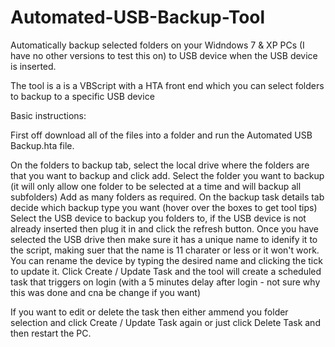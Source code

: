 # Automated-USB-Backup-Tool

Automatically backup selected folders on your Widndows 7 & XP PCs (I have no other versions to test this on)
to USB device when the USB device is inserted.

The tool is a is a VBScript with a HTA front end which you can select folders to backup to a specific USB device

Basic instructions:

First off download all of the files into a folder and run the Automated USB Backup.hta file.

On the folders to backup tab, select the local drive where the folders are that you want to backup and click add.
Select the folder you want to backup (it will only allow one folder to be selected at a time and will backup all subfolders)
Add as many folders as required.
On the backup task details tab decide which backup type you want (hover over the boxes to get tool tips)
Select the USB device to backup you folders to, if the USB device is not already inserted then plug it in and click the
refresh button.
Once you have selected the USB drive then make sure it has a unique name to idenify it to the script, making suer that the name
is 11 charater or less or it won't work.
You can rename the device by typing the desired name and clicking the tick to update it.
Click Create / Update Task and the tool will create a scheduled task that triggers on login 
(with a 5 minutes delay after login - not sure why this was done and cna be change if you want)

If you want to edit or delete the task then either ammend you folder selection and click Create / Update Task again 
or just click Delete Task and then restart the PC.


